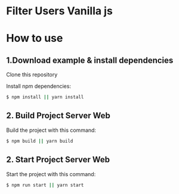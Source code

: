 # Filter Users Vanilla js

# How to use

## 1.Download example & install dependencies
Clone this repository

Install npm dependencies:
```bash
$ npm install || yarn install
```
## 2. Build Project Server Web
Build the project with this command:
```bash
$ npm build || yarn build
```

## 2. Start Project Server Web
Start the project with this command:
```bash
$ npm run start || yarn start
```
